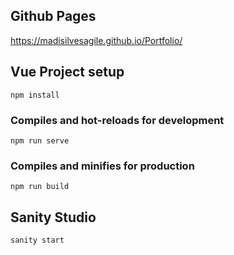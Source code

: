 
## Github Pages
https://madisilvesagile.github.io/Portfolio/

## Vue Project setup
```
npm install
```

### Compiles and hot-reloads for development
```
npm run serve
```

### Compiles and minifies for production
```
npm run build
```


## Sanity Studio

```
sanity start
```


